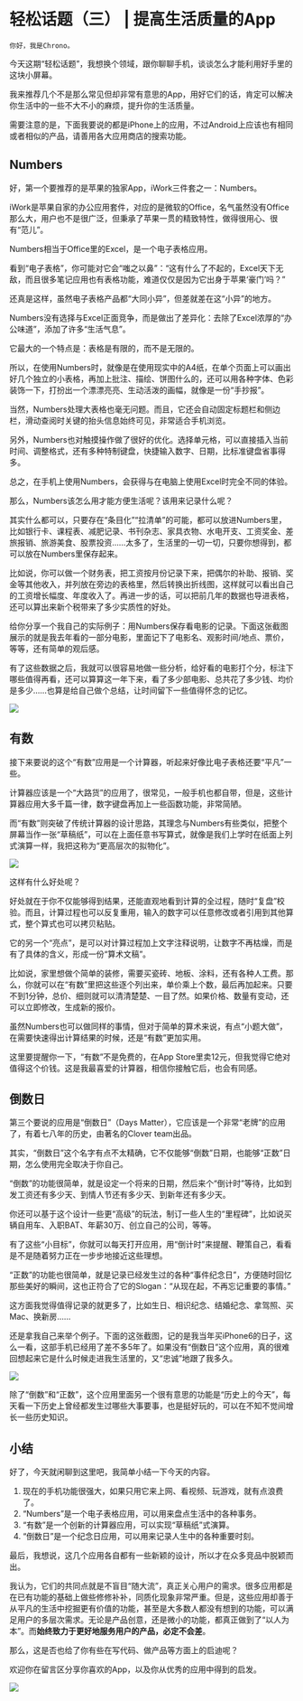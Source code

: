 # 轻松话题（三） | 提高生活质量的App

    你好，我是Chrono。

今天这期“轻松话题”，我想换个领域，跟你聊聊手机，谈谈怎么才能利用好手里的这块小屏幕。

我来推荐几个不是那么常见但却非常有意思的App，用好它们的话，肯定可以解决你生活中的一些不大不小的麻烦，提升你的生活质量。

需要注意的是，下面我要说的都是iPhone上的应用，不过Android上应该也有相同或者相似的产品，请善用各大应用商店的搜索功能。

## Numbers

好，第一个要推荐的是苹果的独家App，iWork三件套之一：Numbers。

iWork是苹果自家的办公应用套件，对应的是微软的Office，名气虽然没有Office那么大，用户也不是很广泛，但秉承了苹果一贯的精致特性，做得很用心、很有“范儿”。

Numbers相当于Office里的Excel，是一个电子表格应用。

看到“电子表格”，你可能对它会“嗤之以鼻”：“这有什么了不起的，Excel天下无敌，而且很多笔记应用也有表格功能，难道仅仅是因为它出身于苹果‘豪门’吗？”

还真是这样，虽然电子表格产品都“大同小异”，但差就差在这“小异”的地方。

Numbers没有选择与Excel正面竞争，而是做出了差异化：去除了Excel浓厚的“办公味道”，添加了许多“生活气息”。

它最大的一个特点是：表格是有限的，而不是无限的。

所以，在使用Numbers时，就像是在使用现实中的A4纸，在单个页面上可以画出好几个独立的小表格，再加上批注、描绘、饼图什么的，还可以用各种字体、色彩装饰一下，打扮出一个漂漂亮亮、生动活泼的画幅，就像是一份“手抄报”。

当然，Numbers处理大表格也毫无问题。而且，它还会自动固定标题栏和侧边栏，滑动查阅时关键的抬头信息始终可见，非常适合手机浏览。

另外，Numbers也对触摸操作做了很好的优化。选择单元格，可以直接插入当前时间、调整格式，还有多种特制键盘，快捷输入数字、日期，比标准键盘省事得多。

总之，在手机上使用Numbers，会获得与在电脑上使用Excel时完全不同的体验。

那么，Numbers该怎么用才能方便生活呢？该用来记录什么呢？

其实什么都可以，只要存在“条目化”“拉清单”的可能，都可以放进Numbers里，比如银行卡、课程表、减肥记录、书刊杂志、家具衣物、水电开支、工资奖金、差旅报销、旅游美食、股票投资……太多了，生活里的一切一切，只要你想得到，都可以放在Numbers里保存起来。

比如说，你可以做一个财务表，把工资按月份记录下来，把偶尔的补助、报销、奖金等其他收入，并列放在旁边的表格里，然后转换出折线图，这样就可以看出自己的工资增长幅度、年度收入了。再进一步的话，可以把前几年的数据也导进表格，还可以算出来新个税带来了多少实质性的好处。

给你分享一个我自己的实际例子：用Numbers保存看电影的记录。下面这张截图展示的就是我去年看的一部分电影，里面记下了电影名、观影时间/地点、票价，等等，还有简单的观后感。

有了这些数据之后，我就可以很容易地做一些分析，给好看的电影打个分，标注下哪些值得再看，还可以算算这一年下来，看了多少部电影、总共花了多少钱、均价是多少……也算是给自己做个总结，让时间留下一些值得怀念的记忆。

![](https://static001.geekbang.org/resource/image/d6/8b/d6b31457ca3e45a51b2a01d7ca9af48b.png)

## 有数

接下来要说的这个“有数”应用是一个计算器，听起来好像比电子表格还要“平凡”一些。

计算器应该是一个“大路货”的应用了，很常见，一般手机也都自带，但是，这些计算器应用大多千篇一律，数字键盘再加上一些函数功能，非常简陋。

而“有数”则突破了传统计算器的设计思路，其理念与Numbers有些类似，把整个屏幕当作一张“草稿纸”，可以在上面任意书写算式，就像是我们上学时在纸面上列式演算一样，我把这称为“更高层次的拟物化”。

![](https://static001.geekbang.org/resource/image/d2/56/d238ff118ff87467a52846e2412d0756.png)

这样有什么好处呢？

好处就在于你不仅能够得到结果，还能直观地看到计算的全过程，随时“复盘”校验。而且，计算过程也可以反复重用，输入的数字可以任意修改或者引用到其他算式，整个算式也可以拷贝粘贴。

它的另一个“亮点”，是可以对计算过程加上文字注释说明，让数字不再枯燥，而是有了具体的含义，形成一份“算术文稿”。

比如说，家里想做个简单的装修，需要买瓷砖、地板、涂料，还有各种人工费。那么，你就可以在“有数”里把这些逐个列出来，单价乘上个数，最后再加起来。只要不到1分钟，总价、细则就可以清清楚楚、一目了然。如果价格、数量有变动，还可以立即修改，生成新的报价。

虽然Numbers也可以做同样的事情，但对于简单的算术来说，有点“小题大做”，在需要快速得出计算结果的时候，还是“有数”更加实用。

这里要提醒你一下，“有数”不是免费的，在App Store里卖12元，但我觉得它绝对值得这个价钱。这是我最喜爱的计算器，相信你接触它后，也会有同感。

## 倒数日

第三个要说的应用是“倒数日”（Days Matter），它应该是一个非常“老牌”的应用了，有着七八年的历史，由著名的Clover team出品。

其实，“倒数日”这个名字有点不太精确，它不仅能够“倒数”日期，也能够“正数”日期，怎么使用完全取决于你自己。

“倒数”的功能很简单，就是设定一个将来的日期，然后来个“倒计时”等待，比如到发工资还有多少天、到情人节还有多少天、到新年还有多少天。

你还可以基于这个设计一些更“高级”的玩法，制订一些人生的“里程碑”，比如说买辆自用车、入职BAT、年薪30万、创立自己的公司，等等。

有了这些“小目标”，你就可以每天打开应用，用“倒计时”来提醒、鞭策自己，看看是不是随着努力正在一步步地接近这些理想。

“正数”的功能也很简单，就是记录已经发生过的各种“事件纪念日”，方便随时回忆那些美好的瞬间，这也正符合了它的Slogan：“从现在起，不再忘记重要的事情。”

这方面我觉得值得记录的就更多了，比如生日、相识纪念、结婚纪念、拿驾照、买Mac、换新房……

还是拿我自己来举个例子。下面的这张截图，记的是我当年买iPhone6的日子，这么一看，这部手机已经用了差不多5年了。如果没有“倒数日”这个应用，真的很难回想起来它是什么时候走进我生活里的，又“忠诚”地跟了我多久。

![](https://static001.geekbang.org/resource/image/b6/8e/b6a6464aa1b5d10fc125cad8b291638e.png)

除了“倒数”和“正数”，这个应用里面另一个很有意思的功能是“历史上的今天”，每天看一下历史上曾经都发生过哪些大事要事，也是挺好玩的，可以在不知不觉间增长一些历史知识。

## 小结

好了，今天就闲聊到这里吧，我简单小结一下今天的内容。

1.  现在的手机功能很强大，如果只用它来上网、看视频、玩游戏，就有点浪费了。
2.  “Numbers”是一个电子表格应用，可以用来盘点生活中的各种事务。
3.  “有数”是一个创新的计算器应用，可以实现“草稿纸”式演算。
4.  “倒数日”是一个纪念日应用，可以用来记录人生中的各种重要时刻。

最后，我想说，这几个应用各自都有一些新颖的设计，所以才在众多竞品中脱颖而出。

我认为，它们的共同点就是不盲目“随大流”，真正关心用户的需求。很多应用都是在已有功能的基础上做些修修补补，同质化现象非常严重。但是，这些应用却善于从平凡的生活中挖掘更有价值的功能，甚至是大多数人都没有想到的功能，可以满足用户的多层次需求。无论是产品创意，还是微小的功能，都真正做到了“以人为本”。而**始终致力于更好地服务用户的产品，必定不会差**。

那么，这是否也给了你有些在写代码、做产品等方面上的启迪呢？

欢迎你在留言区分享你喜欢的App，以及你从优秀的应用中得到的启发。

![](https://static001.geekbang.org/resource/image/ca/46/cae0c70e4a1e5c91c46a69f6e4d38e46.jpg)
    